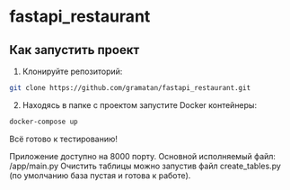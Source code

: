 # fastapi_restaurant

## Как запустить проект

1. Клонируйте репозиторий:

```bash
git clone https://github.com/gramatan/fastapi_restaurant.git
```

2. Находясь в папке с проектом запустите Docker контейнеры:

```bash
docker-compose up
```

Всё готово к тестированию!

Приложение доступно на 8000 порту.
Основной исполняемый файл: /app/main.py
Очистить таблицы можно запустив файл create_tables.py (по умолчанию база пустая и готова к работе).